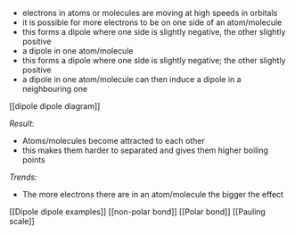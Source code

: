 + electrons in atoms or molecules are moving at high speeds in orbitals
+ it is possible for more electrons to be on one side of an atom/molecule
+ this forms a dipole where one side is slightly negative, the other slightly positive
+ a dipole in one atom/molecule
+ this forms a dipole where one side is slightly negative; the other slightly positive
+ a dipole in one atom/molecule can then induce a dipole in a neighbouring one

[[dipole dipole diagram]]

*Result:*
+ Atoms/molecules become attracted to each other
+ this makes them harder to separated and gives them higher boiling points

*Trends:*
+ The more electrons there are in an atom/molecule the bigger the effect

[[Dipole dipole examples]]
[[non-polar bond]]
[[Polar bond]]
[[Pauling scale]]